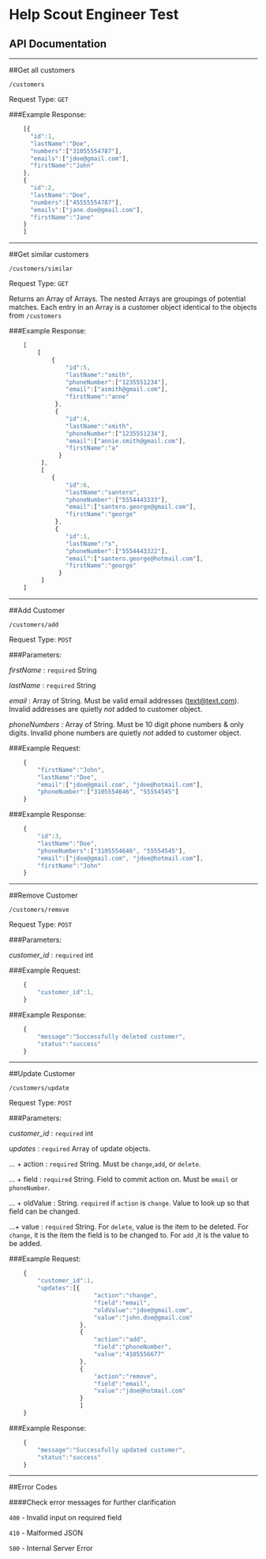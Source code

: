 Help Scout Engineer Test
=================================

API Documentation
-----------------

***

##Get all customers

`/customers`

Request Type: `GET`

###Example Response:

```javascript
    [{
      "id":1,
      "lastName":"Doe",
      "numbers":["31055554787"],
      "emails":["jdoe@gmail.com"],
      "firstName":"John"
    },
    {
      "id":2,
      "lastName":"Doe",
      "numbers":["45555554787"],
      "emails":["jane.doe@gmail.com"],
      "firstName":"Jane"
    }
    ]
```

***

##Get similar customers

`/customers/similar`

Request Type: `GET`

Returns an Array of Arrays. The nested Arrays are groupings of potential matches. Each
entry in an Array is a customer object identical to the objects from `/customers`

###Example Response:

```javascript
    [
        [
            {
                "id":5,
                "lastName":"smith",
                "phoneNumber":["1235551234"],
                "email":["asmith@gmail.com"],
                "firstName":"anne"
             },
             {
                "id":4,
                "lastName":"smith",
                "phoneNumber":["1235551234"],
                "email":["annie.smith@gmail.com"],
                "firstName":"a"
              }
         ],
         [
            {
                "id":6,
                "lastName":"santero",
                "phoneNumber":["5554443333"],
                "email":["santero.george@gmail.com"],
                "firstName":"george"
             },
             {
                "id":1,
                "lastName":"s",
                "phoneNumber":["5554443322"],
                "email":["santero.george@hotmail.com"],
                "firstName":"george"
              }
         ]
    ]
```

***

##Add Customer

`/customers/add`

Request Type: `POST`

###Parameters:

 *firstName*    : `required` String
    
 *lastName*     : `required` String
    
 *email*        :  Array of String. Must be valid email addresses (text@text.com). Invalid addresses
                    are quietly *not* added to customer object.

 *phoneNumbers* :  Array of String. Must be 10 digit phone numbers &amp; only digits. Invalid phone
                    numbers are quietly *not* added to customer object.


###Example Request:
```javascript
    { 
        "firstName":"John",
        "lastName":"Doe",
        "email":["jdoe@gmail.com", "jdoe@hotmail.com"],
        "phoneNumber":["3105554646", "55554545"]
    }
```

###Example Response:

```javascript
    { 
        "id":3,
        "lastName":"Doe",
        "phoneNumbers":["3105554646", "55554545"],
        "email":["jdoe@gmail.com", "jdoe@hotmail.com"],
        "firstName":"John"
    }
```

***

##Remove Customer

`/customers/remove`

Request Type: `POST`

###Parameters:

 *customer_id*    : `required` int
    
###Example Request:
```javascript
    { 
        "customer_id":1,
    }
```

###Example Response:

```javascript
    { 
        "message":"Successfully deleted customer",
        "status":"success"
    }
```

***

##Update Customer

`/customers/update`

Request Type: `POST`

###Parameters:

 *customer_id*    : `required` int
 
 *updates*  : `required` Array of update objects.
 
 ... + action : `required` String. Must be `change`,`add`, or `delete`.
 
 ... + field : `required` String. Field to commit action on. Must be `email` or `phoneNumber`.
 
 ... + oldValue : String. `required` if `action` is `change`. Value to look up so that field can be changed.
 
 ...+ value : `required` String. For `delete`, value is the item to be deleted. For `change`, it is the item the field is to be changed to.
     For `add` ,it is the value to be added.
    
###Example Request:
```javascript
    {
        "customer_id":1,
        "updates":[{
                        "action":"change",
                        "field":"email",
                        "oldValue":"jdoe@gmail.com",
                        "value":"john.doe@gmail.com" 
                    },
                    {
                        "action":"add",
                        "field":"phoneNumber",
                        "value":"4105556677" 
                    },
                    {
                        "action":"remove",
                        "field":"email",
                        "value":"jdoe@hotmail.com" 
                    }
                    ]
    }
```

###Example Response:

```javascript
    { 
        "message":"Successfully updated customer",
        "status":"success"
    }
```

***

##Error Codes

####Check error messages for further clarification

`400` - Invalid input on required field

`410` - Malformed JSON

`500` - Internal Server Error


    
